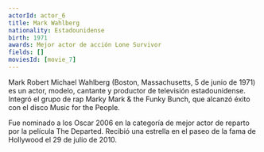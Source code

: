 ```yaml
---
actorId: actor_6
title: Mark Wahlberg
nationality: Estadounidense
birth: 1971   
awards: Mejor actor de acción Lone Survivor	
fields: []
moviesId: [movie_7]
---
```


Mark Robert Michael Wahlberg (Boston, Massachusetts, 5 de junio de 1971) es un actor, modelo, cantante y productor de televisión estadounidense. Integró el grupo de rap Marky Mark & the Funky Bunch, que alcanzó éxito con el disco Music for the People.

Fue nominado a los Oscar 2006 en la categoría de mejor actor de reparto por la película The Departed. Recibió una estrella en el paseo de la fama de Hollywood el 29 de julio de 2010.